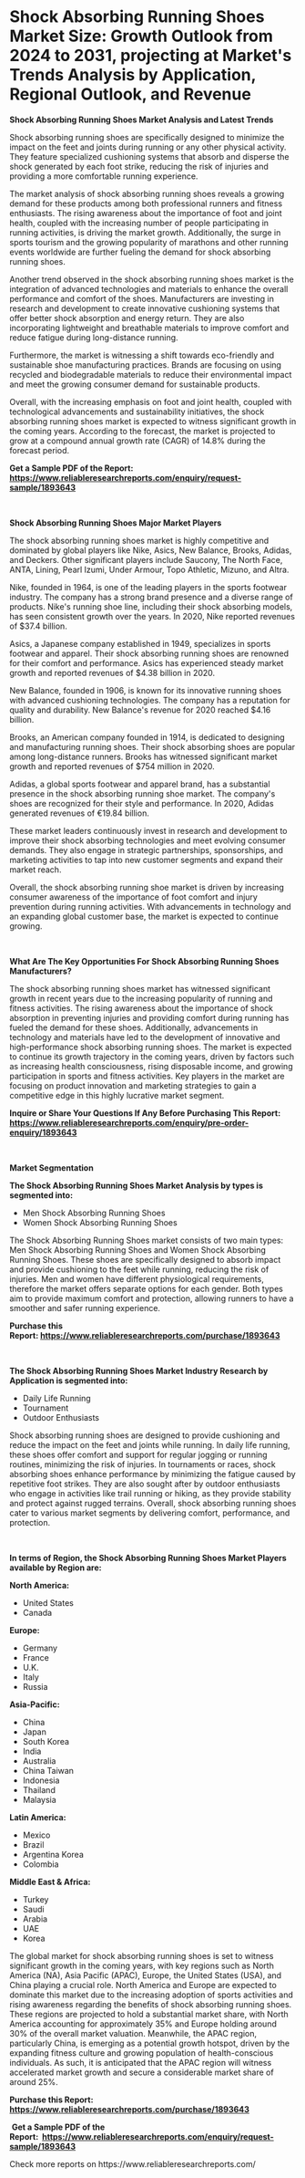 <p><h1>Shock Absorbing Running Shoes Market Size: Growth Outlook from 2024 to 2031, projecting at Market's Trends Analysis by Application, Regional Outlook, and Revenue</h1></p><p><strong>Shock Absorbing Running Shoes Market Analysis and Latest Trends</strong></p>
<p><p>Shock absorbing running shoes are specifically designed to minimize the impact on the feet and joints during running or any other physical activity. They feature specialized cushioning systems that absorb and disperse the shock generated by each foot strike, reducing the risk of injuries and providing a more comfortable running experience.</p><p>The market analysis of shock absorbing running shoes reveals a growing demand for these products among both professional runners and fitness enthusiasts. The rising awareness about the importance of foot and joint health, coupled with the increasing number of people participating in running activities, is driving the market growth. Additionally, the surge in sports tourism and the growing popularity of marathons and other running events worldwide are further fueling the demand for shock absorbing running shoes.</p><p>Another trend observed in the shock absorbing running shoes market is the integration of advanced technologies and materials to enhance the overall performance and comfort of the shoes. Manufacturers are investing in research and development to create innovative cushioning systems that offer better shock absorption and energy return. They are also incorporating lightweight and breathable materials to improve comfort and reduce fatigue during long-distance running.</p><p>Furthermore, the market is witnessing a shift towards eco-friendly and sustainable shoe manufacturing practices. Brands are focusing on using recycled and biodegradable materials to reduce their environmental impact and meet the growing consumer demand for sustainable products.</p><p>Overall, with the increasing emphasis on foot and joint health, coupled with technological advancements and sustainability initiatives, the shock absorbing running shoes market is expected to witness significant growth in the coming years. According to the forecast, the market is projected to grow at a compound annual growth rate (CAGR) of 14.8% during the forecast period.</p></p>
<p><strong>Get a Sample PDF of the Report:&nbsp; <a href="https://www.reliableresearchreports.com/enquiry/request-sample/1893643">https://www.reliableresearchreports.com/enquiry/request-sample/1893643</a></strong></p>
<p>&nbsp;</p>
<p><strong>Shock Absorbing Running Shoes Major Market Players</strong></p>
<p><p>The shock absorbing running shoes market is highly competitive and dominated by global players like Nike, Asics, New Balance, Brooks, Adidas, and Deckers. Other significant players include Saucony, The North Face, ANTA, Lining, Pearl Izumi, Under Armour, Topo Athletic, Mizuno, and Altra.</p><p>Nike, founded in 1964, is one of the leading players in the sports footwear industry. The company has a strong brand presence and a diverse range of products. Nike's running shoe line, including their shock absorbing models, has seen consistent growth over the years. In 2020, Nike reported revenues of $37.4 billion.</p><p>Asics, a Japanese company established in 1949, specializes in sports footwear and apparel. Their shock absorbing running shoes are renowned for their comfort and performance. Asics has experienced steady market growth and reported revenues of $4.38 billion in 2020.</p><p>New Balance, founded in 1906, is known for its innovative running shoes with advanced cushioning technologies. The company has a reputation for quality and durability. New Balance's revenue for 2020 reached $4.16 billion.</p><p>Brooks, an American company founded in 1914, is dedicated to designing and manufacturing running shoes. Their shock absorbing shoes are popular among long-distance runners. Brooks has witnessed significant market growth and reported revenues of $754 million in 2020.</p><p>Adidas, a global sports footwear and apparel brand, has a substantial presence in the shock absorbing running shoe market. The company's shoes are recognized for their style and performance. In 2020, Adidas generated revenues of €19.84 billion.</p><p>These market leaders continuously invest in research and development to improve their shock absorbing technologies and meet evolving consumer demands. They also engage in strategic partnerships, sponsorships, and marketing activities to tap into new customer segments and expand their market reach.</p><p>Overall, the shock absorbing running shoe market is driven by increasing consumer awareness of the importance of foot comfort and injury prevention during running activities. With advancements in technology and an expanding global customer base, the market is expected to continue growing.</p></p>
<p>&nbsp;</p>
<p><strong>What Are The Key Opportunities For Shock Absorbing Running Shoes Manufacturers?</strong></p>
<p><p>The shock absorbing running shoes market has witnessed significant growth in recent years due to the increasing popularity of running and fitness activities. The rising awareness about the importance of shock absorption in preventing injuries and providing comfort during running has fueled the demand for these shoes. Additionally, advancements in technology and materials have led to the development of innovative and high-performance shock absorbing running shoes. The market is expected to continue its growth trajectory in the coming years, driven by factors such as increasing health consciousness, rising disposable income, and growing participation in sports and fitness activities. Key players in the market are focusing on product innovation and marketing strategies to gain a competitive edge in this highly lucrative market segment.</p></p>
<p><strong>Inquire or Share Your Questions If Any Before Purchasing This Report: <a href="https://www.reliableresearchreports.com/enquiry/pre-order-enquiry/1893643">https://www.reliableresearchreports.com/enquiry/pre-order-enquiry/1893643</a></strong></p>
<p>&nbsp;</p>
<p><strong>Market Segmentation</strong></p>
<p><strong>The Shock Absorbing Running Shoes Market Analysis by types is segmented into:</strong></p>
<p><ul><li>Men Shock Absorbing Running Shoes</li><li>Women Shock Absorbing Running Shoes</li></ul></p>
<p><p>The Shock Absorbing Running Shoes market consists of two main types: Men Shock Absorbing Running Shoes and Women Shock Absorbing Running Shoes. These shoes are specifically designed to absorb impact and provide cushioning to the feet while running, reducing the risk of injuries. Men and women have different physiological requirements, therefore the market offers separate options for each gender. Both types aim to provide maximum comfort and protection, allowing runners to have a smoother and safer running experience.</p></p>
<p><strong>Purchase this Report:&nbsp;<a href="https://www.reliableresearchreports.com/purchase/1893643">https://www.reliableresearchreports.com/purchase/1893643</a></strong></p>
<p>&nbsp;</p>
<p><strong>The Shock Absorbing Running Shoes Market Industry Research by Application is segmented into:</strong></p>
<p><ul><li>Daily Life Running</li><li>Tournament</li><li>Outdoor Enthusiasts</li></ul></p>
<p><p>Shock absorbing running shoes are designed to provide cushioning and reduce the impact on the feet and joints while running. In daily life running, these shoes offer comfort and support for regular jogging or running routines, minimizing the risk of injuries. In tournaments or races, shock absorbing shoes enhance performance by minimizing the fatigue caused by repetitive foot strikes. They are also sought after by outdoor enthusiasts who engage in activities like trail running or hiking, as they provide stability and protect against rugged terrains. Overall, shock absorbing running shoes cater to various market segments by delivering comfort, performance, and protection.</p></p>
<p>&nbsp;</p>
<p><strong>In terms of Region, the Shock Absorbing Running Shoes Market Players available by Region are:</strong></p>
<p>
    <p> <strong> North America: </strong>
        <ul>
            <li>United States</li>
            <li>Canada</li>
        </ul>
        </p> 
    <p> <strong> Europe: </strong>
        <ul>
            <li>Germany</li>
            <li>France</li>
            <li>U.K.</li>
            <li>Italy</li>
            <li>Russia</li>
        </ul>
        </p> 
    <p> <strong> Asia-Pacific: </strong>
        <ul>
            <li>China</li>
            <li>Japan</li>
            <li>South Korea</li>
            <li>India</li>
            <li>Australia</li>
            <li>China Taiwan</li>
            <li>Indonesia</li>
            <li>Thailand</li>
            <li>Malaysia</li>
        </ul>
        </p> 
    <p> <strong> Latin America: </strong>
        <ul>
            <li>Mexico</li>
            <li>Brazil</li>
            <li>Argentina Korea</li>
            <li>Colombia</li>
        </ul>
        </p> 
    <p> <strong> Middle East & Africa: </strong>
        <ul>
            <li>Turkey</li>
            <li>Saudi</li>
            <li>Arabia</li>
            <li>UAE</li>
            <li>Korea</li>
        </ul>
    </p>
    </p>
<p><p>The global market for shock absorbing running shoes is set to witness significant growth in the coming years, with key regions such as North America (NA), Asia Pacific (APAC), Europe, the United States (USA), and China playing a crucial role. North America and Europe are expected to dominate this market due to the increasing adoption of sports activities and rising awareness regarding the benefits of shock absorbing running shoes. These regions are projected to hold a substantial market share, with North America accounting for approximately 35% and Europe holding around 30% of the overall market valuation. Meanwhile, the APAC region, particularly China, is emerging as a potential growth hotspot, driven by the expanding fitness culture and growing population of health-conscious individuals. As such, it is anticipated that the APAC region will witness accelerated market growth and secure a considerable market share of around 25%.</p></p>
<p><strong>Purchase this Report: <a href="https://www.reliableresearchreports.com/purchase/1893643">https://www.reliableresearchreports.com/purchase/1893643</a></strong></p>
<p>&nbsp;<strong>Get a Sample PDF of the Report:&nbsp;&nbsp;<a href="https://www.reliableresearchreports.com/enquiry/request-sample/1893643">https://www.reliableresearchreports.com/enquiry/request-sample/1893643</a></strong></p>
<p><strong></strong></p>
<p>Check more reports on https://www.reliableresearchreports.com/</p>